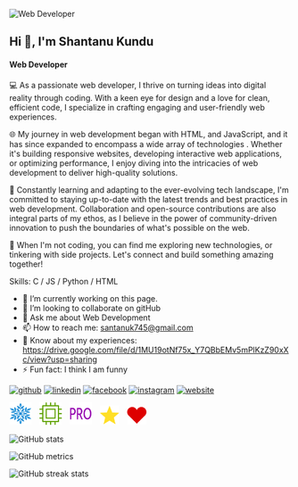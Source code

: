 ![Web Developer](https://media.licdn.com/dms/image/D5616AQE_B4NSE8l1pg/profile-displaybackgroundimage-shrink_350_1400/0/1674111222474?e=1718236800&v=beta&t=XcT3M_i3dCFyJwC2DWsnhX041HNrCcC-ovSAZxYge64)

## Hi 👋, I'm  Shantanu Kundu
#### Web Developer

💻 As a passionate web developer, I thrive on turning ideas into digital reality through coding. With a keen eye for design and a love for clean, efficient code, I specialize in crafting engaging and user-friendly web experiences.

🌐 My journey in web development began with HTML, and JavaScript, and it has since expanded to encompass a wide array of technologies . Whether it's building responsive websites, developing interactive web applications, or optimizing performance, I enjoy diving into the intricacies of web development to deliver high-quality solutions.

🚀 Constantly learning and adapting to the ever-evolving tech landscape, I'm committed to staying up-to-date with the latest trends and best practices in web development. Collaboration and open-source contributions are also integral parts of my ethos, as I believe in the power of community-driven innovation to push the boundaries of what's possible on the web.

🔧 When I'm not coding, you can find me exploring new technologies, or tinkering with side projects. Let's connect and build something amazing together!

Skills: C / JS  / Python / HTML 

- 🔭 I’m currently working on this page. 
- 👯 I’m looking to collaborate on gitHub 
- 💬 Ask me about Web Development 
- 📫 How to reach me: santanuk745@gmail.com 
- 📄 Know about my experiences: https://drive.google.com/file/d/1MU19otNf75x_Y7QBbEMv5mPlKzZ90xXc/view?usp=sharing 
- ⚡ Fun fact: I think I am funny 


[<img src='https://cdn.jsdelivr.net/npm/simple-icons@3.0.1/icons/github.svg' alt='github' height='40'>](https://github.com/DevVoyageR007)  [<img src='https://cdn.jsdelivr.net/npm/simple-icons@3.0.1/icons/linkedin.svg' alt='linkedin' height='40'>](https://www.linkedin.com/in/https://www.linkedin.com/in/shantanu-kundu-ab093022b//)  [<img src='https://cdn.jsdelivr.net/npm/simple-icons@3.0.1/icons/facebook.svg' alt='facebook' height='40'>](https://www.facebook.com/https://www.facebook.com/shantanu.kundu251217?mibextid=ZbWKwL)  [<img src='https://cdn.jsdelivr.net/npm/simple-icons@3.0.1/icons/instagram.svg' alt='instagram' height='40'>](https://www.instagram.com/https://www.instagram.com/shantanu_kundu_sk/?igsh=MWZjb2xqMGxocWY3eA%3D%3D/)  [<img src='https://cdn.jsdelivr.net/npm/simple-icons@3.0.1/icons/icloud.svg' alt='website' height='40'>](https://sites.google.com/diu.edu.bd/santanu-kundu/about)  

<a href='https://archiveprogram.github.com/'><img src='https://raw.githubusercontent.com/acervenky/animated-github-badges/master/assets/acbadge.gif' width='40' height='40'></a> <a href='https://docs.github.com/en/developers'><img src='https://raw.githubusercontent.com/acervenky/animated-github-badges/master/assets/devbadge.gif' width='40' height='40'></a> <a href='https://github.com/pricing'><img src='https://raw.githubusercontent.com/acervenky/animated-github-badges/master/assets/pro.gif' width='40' height='40'></a> <a href='https://stars.github.com/'><img src='https://raw.githubusercontent.com/acervenky/animated-github-badges/master/assets/starbadge.gif' width='35' height='35'></a> <a href='https://docs.github.com/en/github/supporting-the-open-source-community-with-github-sponsors'><img src='https://raw.githubusercontent.com/acervenky/animated-github-badges/master/assets/sponsorbadge.gif' width='35' height='35'></a> 

![GitHub stats](https://github-readme-stats.vercel.app/api?username=DevVoyageR007&show_icons=true)  

![GitHub metrics](https://metrics.lecoq.io/DevVoyageR007)  

![GitHub streak stats](https://streak-stats.demolab.com/?user=DevVoyageR007)  


